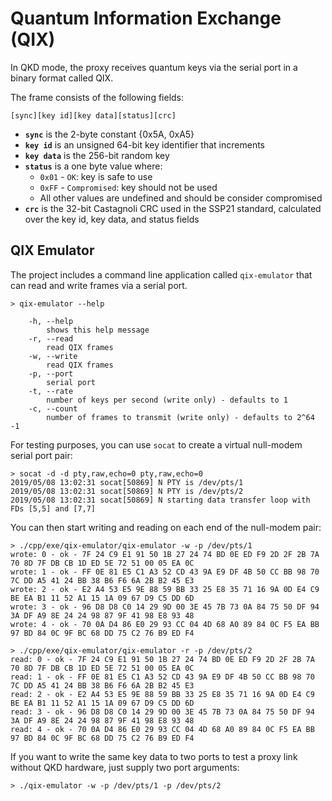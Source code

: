 # Quantum Information Exchange (QIX)

In QKD mode, the proxy receives quantum keys via the serial port in a binary format called QIX.

The frame consists of the following fields:

`[sync][key id][key data][status][crc]`

* **`sync`** is the 2-byte constant {0x5A, 0xA5}
* **`key id`** is an unsigned 64-bit key identifier that increments
* **`key data`** is the 256-bit random key
* **`status`** is a one byte value where:
    * `0x01` - `OK`: key is safe to use
	* `0xFF` - `Compromised`: key should not be used
	* All other values are undefined and should be consider compromised
* **`crc`** is the 32-bit Castagnoli CRC used in the SSP21 standard, calculated over the key id, key data, and status fields

## QIX Emulator

The project includes a command line application called `qix-emulator` that can read and write frames via a serial port.

```
> qix-emulator --help

    -h, --help
        shows this help message
    -r, --read
        read QIX frames
    -w, --write
        read QIX frames
    -p, --port
        serial port
    -t, --rate
        number of keys per second (write only) - defaults to 1
    -c, --count
        number of frames to transmit (write only) - defaults to 2^64 -1
```

For testing purposes, you can use `socat` to create a virtual null-modem serial port pair:

```
> socat -d -d pty,raw,echo=0 pty,raw,echo=0
2019/05/08 13:02:31 socat[50869] N PTY is /dev/pts/1
2019/05/08 13:02:31 socat[50869] N PTY is /dev/pts/2
2019/05/08 13:02:31 socat[50869] N starting data transfer loop with FDs [5,5] and [7,7]
```

You can then start writing and reading on each end of the null-modem pair:

```
> ./cpp/exe/qix-emulator/qix-emulator -w -p /dev/pts/1
wrote: 0 - ok - 7F 24 C9 E1 91 50 1B 27 24 74 BD 0E ED F9 2D 2F 2B 7A 70 8D 7F DB CB 1D ED 5E 72 51 00 05 EA 0C
wrote: 1 - ok - FF 0E 81 E5 C1 A3 52 CD 43 9A E9 DF 4B 50 CC BB 98 70 7C DD A5 41 24 BB 38 B6 F6 6A 2B B2 45 E3
wrote: 2 - ok - E2 A4 53 E5 9E 88 59 BB 33 25 E8 35 71 16 9A 0D E4 C9 BE EA B1 11 52 A1 15 1A 09 67 D9 C5 DD 6D
wrote: 3 - ok - 96 D8 D8 C0 14 29 9D 00 3E 45 7B 73 0A 84 75 50 DF 94 3A DF A9 8E 24 24 98 87 9F 41 98 E8 93 48
wrote: 4 - ok - 70 0A D4 86 E0 29 93 CC 04 4D 68 A0 89 84 0C F5 EA BB 97 BD 84 0C 9F BC 68 DD 75 C2 76 B9 ED F4
```

```
> ./cpp/exe/qix-emulator/qix-emulator -r -p /dev/pts/2
read: 0 - ok - 7F 24 C9 E1 91 50 1B 27 24 74 BD 0E ED F9 2D 2F 2B 7A 70 8D 7F DB CB 1D ED 5E 72 51 00 05 EA 0C
read: 1 - ok - FF 0E 81 E5 C1 A3 52 CD 43 9A E9 DF 4B 50 CC BB 98 70 7C DD A5 41 24 BB 38 B6 F6 6A 2B B2 45 E3
read: 2 - ok - E2 A4 53 E5 9E 88 59 BB 33 25 E8 35 71 16 9A 0D E4 C9 BE EA B1 11 52 A1 15 1A 09 67 D9 C5 DD 6D
read: 3 - ok - 96 D8 D8 C0 14 29 9D 00 3E 45 7B 73 0A 84 75 50 DF 94 3A DF A9 8E 24 24 98 87 9F 41 98 E8 93 48
read: 4 - ok - 70 0A D4 86 E0 29 93 CC 04 4D 68 A0 89 84 0C F5 EA BB 97 BD 84 0C 9F BC 68 DD 75 C2 76 B9 ED F4
```

If you want to write the same key data to two ports to test a proxy link without QKD hardware, just supply two port arguments:

```
> ./qix-emulator -w -p /dev/pts/1 -p /dev/pts/2
```